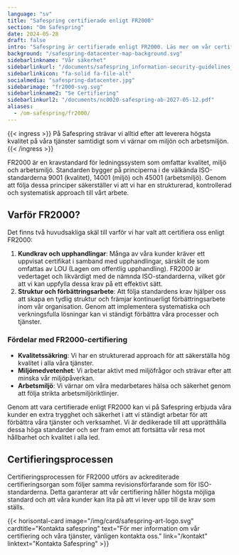 ```yaml
---
language: "sv"
title: "Safespring certifierade enligt FR2000"
section: "Om Safespring"
date: 2024-05-28
draft: false
intro: "Safespring är certifierade enligt FR2000. Läs mer om vår certifiering och hur den gynnar våra kunder och vår verksamhet."
background: "/safespring-datacenter-map-background.svg"
sidebarlinkname: "Vår säkerhet"
sidebarlinkurl: "/documents/safespring_information-security-guidelines_2024.pdf"
sidebarlinkicon: "fa-solid fa-file-alt"
socialmedia: "safespring-datacenter.jpg"
sidebarimage: "fr2000-svg.svg"
sidebarlinkname2: "Se Certifiering"
sidebarlinkurl2: "/documents/nc0020-safespring-ab-2027-05-12.pdf"
aliases:
  - /om-safespring/fr2000/
---
```


{{< ingress >}}
På Safespring strävar vi alltid efter att leverera högsta kvalitet på våra tjänster samtidigt som vi värnar om miljön och arbetsmiljön.
{{< /ingress >}}

FR2000 är en kravstandard för ledningssystem som omfattar kvalitet, miljö och arbetsmiljö. Standarden bygger på principerna i de välkända ISO-standarderna 9001 (kvalitet), 14001 (miljö) och 45001 (arbetsmiljö). Genom att följa dessa principer säkerställer vi att vi har en strukturerad, kontrollerad och systematisk approach till vårt arbete.

## Varför FR2000?

Det finns två huvudsakliga skäl till varför vi har valt att certifiera oss enligt FR2000:

1. **Kundkrav och upphandlingar**: Många av våra kunder kräver ett uppvisat certifikat i samband med upphandlingar, särskilt de som omfattas av LOU (Lagen om offentlig upphandling). FR2000 är vedertaget och likvärdigt med de nämnda ISO-standarderna, vilket gör att vi kan uppfylla dessa krav på ett effektivt sätt.
2. **Struktur och förbättringsarbete**: Att följa standardens krav hjälper oss att skapa en tydlig struktur och främjar kontinuerligt förbättringsarbete inom vår organisation. Genom att implementera systematiska och verkningsfulla lösningar kan vi ständigt förbättra våra processer och tjänster.

### Fördelar med FR2000-certifiering

- **Kvalitetssäkring**: Vi har en strukturerad approach för att säkerställa hög kvalitet i alla våra tjänster.
- **Miljömedvetenhet**: Vi arbetar aktivt med miljöfrågor och strävar efter att minska vår miljöpåverkan.
- **Arbetsmiljö**: Vi värnar om våra medarbetares hälsa och säkerhet genom att följa strikta arbetsmiljöriktlinjer.

Genom att vara certifierade enligt FR2000 kan vi på Safespring erbjuda våra kunder en extra trygghet och säkerhet i att vi ständigt arbetar för att förbättra våra tjänster och verksamhet. Vi är dedikerade till att upprätthålla dessa höga standarder och ser fram emot att fortsätta vår resa mot hållbarhet och kvalitet i alla led.

## Certifieringsprocessen

Certifieringsprocessen för FR2000 utförs av ackrediterade certifieringsorgan som följer samma revisionsförfarande som för ISO-standarderna. Detta garanterar att vår certifiering håller högsta möjliga standard och att våra kunder kan lita på att vi lever upp till de krav som ställs.

{{< horisontal-card image="/img/card/safespring-art-logo.svg" cardtitle="Kontakta safespring" text="För mer information om vår certifiering och våra tjänster, vänligen kontakta oss." link="/kontakt" linktext="Kontakta Safespring" >}}
